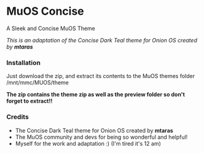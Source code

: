# MuOS Concise
A Sleek and Concise MuOS Theme

*This is an adaptation of the Concise Dark Teal theme for Onion OS created by **mtaras***

### Installation
Just download the zip, and extract its contents to the MuOS themes folder /mnt/mmc/MUOS/theme

**The zip contains the theme zip as well as the preview folder so don't forget to extract!!**

### Credits
- The Concise Dark Teal theme for Onion OS created by **mtaras**
- The MuOS community and devs for being so wonderful and helpful!
- Myself for the work and adaptation :) (I'm tired it's 12 am)
